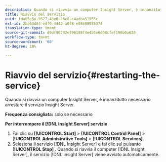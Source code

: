 ```yaml
---
description: Quando si riavvia un computer Insight Server, è innanzitutto necessario arrestare il servizio Insight Server.
title: Riavvio del servizio
uuid: fda05e5a-9527-43e0-86c8-c4adba51955c
exl-id: 2ba63d84-edf9-4442-a0f8-e08e88935374
translation-type: tm+mt
source-git-commit: d9df90242ef96188f4e4b5e6d04cfef196b0a628
workflow-type: tm+mt
source-wordcount: '60'
ht-degree: 10%

---
```


# Riavvio del servizio{#restarting-the-service}

Quando si riavvia un computer Insight Server, è innanzitutto necessario arrestare il servizio Insight Server.

**Frequenza consigliata:** solo se necessario

**Per interrompere il  [!DNL Insight Server] servizio**

1. Fai clic su **[!UICONTROL Start]** > **[!UICONTROL Control Panel]** > **[!UICONTROL Administrative Tools]** > **[!UICONTROL Services]**.
1. Seleziona il servizio [!DNL Insight Server] e fai clic sul pulsante **[!UICONTROL Stop]** .
Quando si riavvia il computer [!DNL Insight Server], il servizio [!DNL Insight Server] viene avviato automaticamente.
